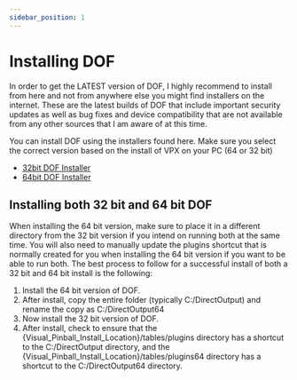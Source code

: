 ```yaml
---
sidebar_position: 1
---
```


# Installing DOF

In order to get the LATEST version of DOF, I highly recommend to install from here and not from anywhere else you might find installers on the internet. These are the latest builds of DOF that include important security updates as well as bug fixes and device compatibility that are not available from any other sources that I am aware of at this time.

You can install DOF using the installers found here. Make sure you select the correct version based on the install of VPX on your PC (64 or 32 bit)
- [32bit DOF Installer](./files/DOFSetup.msi) 
- [64bit DOF Installer](./files/DOFSetup64.msi)

## Installing both 32 bit and 64 bit DOF
When installing the 64 bit version, make sure to place it in a different directory from the 32 bit version if you intend on running both at the same time. You will also need to manually update the plugins shortcut that is normally created for you when installing the 64 bit version if you want to be able to run both. The best process to follow for a successful install of both a 32 bit and 64 bit install is the following:

1. Install the 64 bit version of DOF.
2. After install, copy the entire folder (typically C:/DirectOutput) and rename the copy as C:/DirectOutput64
3. Now install the 32 bit version of DOF.
4. After install, check to ensure that the {Visual_Pinball_Install_Location}/tables/plugins directory has a shortcut to the C:/DirectOutput directory, and the {Visual_Pinball_Install_Location}/tables/plugins64 directory has a shortcut to the C:/DirectOutput64 directory. 